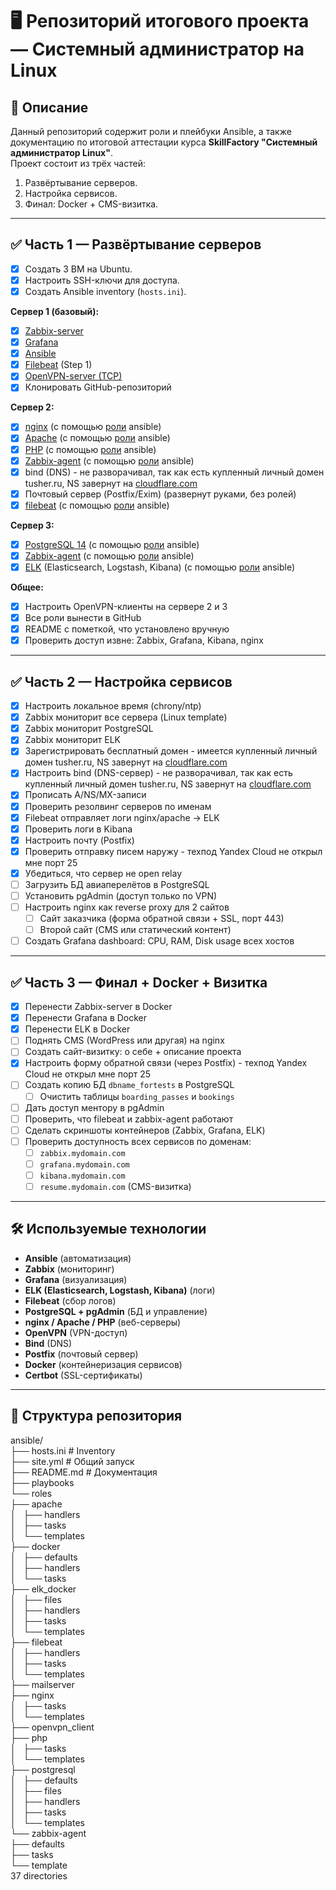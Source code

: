 # 🖥️ Репозиторий итогового проекта — Системный администратор на Linux

## 📌 Описание
Данный репозиторий содержит роли и плейбуки Ansible, а также документацию по итоговой аттестации курса **SkillFactory "Системный администратор Linux"**.  
Проект состоит из трёх частей:  
1. Развёртывание серверов.  
2. Настройка сервисов.  
3. Финал: Docker + CMS-визитка.  

---

## ✅ Часть 1 — Развёртывание серверов
- [x] Создать 3 ВМ на Ubuntu.  
- [x] Настроить SSH-ключи для доступа.  
- [x] Создать Ansible inventory (`hosts.ini`).  

**Сервер 1 (базовый):**  
- [x] [Zabbix-server](https://github.com/SyAdm/SFadmin_final_tsb/blob/main/part_1/server_1/Zabbix-server.md)  
- [x] [Grafana](https://github.com/SyAdm/SFadmin_final_tsb/blob/main/part_1/server_1/Grafana.md)  
- [x] [Ansible](https://docs.ansible.com/ansible/latest/installation_guide/intro_installation.html#pipx-install)
- [x] [Filebeat](https://www.elastic.co/docs/reference/beats/filebeat/filebeat-installation-configuration) (Step 1)
- [x] [OpenVPN-server (TCP)](https://www.cyberciti.biz/faq/howto-setup-openvpn-server-on-ubuntu-linux-14-04-or-16-04-lts/)  
- [x] Клонировать GitHub-репозиторий

**Сервер 2:**  
- [x] [nginx](ansible/playbooks/install_nginx.yml) (с помощью [роли](ansible/roles/nginx) ansible)
- [x] [Apache](ansible/playbooks/install_apache.yml) (с помощью [роли](ansible/roles/apache) ansible)
- [x] [PHP](ansible/playbooks/install_php.yml) (с помощью [роли](ansible/roles/php/tasks) ansible)
- [x] [Zabbix-agent](ansible/playbooks/install_zabbix_agent.yml) (с помощью [роли](ansible/roles/zabbix-agent) ansible)
- [x] bind (DNS) - не разворачивал, так как есть купленный личный домен tusher.ru, NS завернут на [cloudflare.com](https://dash.cloudflare.com/)
- [x] Почтовый сервер (Postfix/Exim) (развернут руками, без ролей)
- [x] [filebeat](ansible/playbooks/install_filebeat.yml) (с помощью [роли](ansible/roles/filebeat) ansible)

**Сервер 3:**  
- [x] [PostgreSQL 14](ansible/playbooks/install_postgresql_final.yml) (с помощью [роли](ansible/roles/postgresql) ansible)
- [x] [Zabbix-agent](ansible/playbooks/install_zabbix_agent.yml) (с помощью [роли](ansible/roles/zabbix-agent) ansible)
- [x] [ELK](ansible/playbooks/install_elk_docker_simple.yml) (Elasticsearch, Logstash, Kibana)  (с помощью [роли](ansible/roles/elk_docker) ansible)

**Общее:**  
- [x] Настроить OpenVPN-клиенты на сервере 2 и 3  
- [x] Все роли вынести в GitHub  
- [x] README с пометкой, что установлено вручную  
- [x] Проверить доступ извне: Zabbix, Grafana, Kibana, nginx  

---

## ✅ Часть 2 — Настройка сервисов
- [x] Настроить локальное время (chrony/ntp)  
- [x] Zabbix мониторит все сервера (Linux template)  
- [x] Zabbix мониторит PostgreSQL  
- [x] Zabbix мониторит ELK  
- [x] Зарегистрировать бесплатный домен - имеется купленный личный домен tusher.ru, NS завернут на [cloudflare.com](https://dash.cloudflare.com/)
- [x] Настроить bind (DNS-сервер) - не разворачивал, так как есть купленный личный домен tusher.ru, NS завернут на [cloudflare.com](https://dash.cloudflare.com/)
- [x] Прописать A/NS/MX-записи  
- [x] Проверить резолвинг серверов по именам  
- [x] Filebeat отправляет логи nginx/apache → ELK  
- [x] Проверить логи в Kibana  
- [x] Настроить почту (Postfix)  
- [x] Проверить отправку писем наружу - техпод Yandex Cloud не открыл мне порт 25
- [x] Убедиться, что сервер не open relay  
- [ ] Загрузить БД авиаперелётов в PostgreSQL  
- [ ] Установить pgAdmin (доступ только по VPN)  
- [ ] Настроить nginx как reverse proxy для 2 сайтов  
  - [ ] Сайт заказчика (форма обратной связи + SSL, порт 443)  
  - [ ] Второй сайт (CMS или статический контент)  
- [ ] Создать Grafana dashboard: CPU, RAM, Disk usage всех хостов  

---

## ✅ Часть 3 — Финал + Docker + Визитка
- [x] Перенести Zabbix-server в Docker  
- [x] Перенести Grafana в Docker  
- [x] Перенести ELK в Docker  
- [ ] Поднять CMS (WordPress или другая) на nginx  
- [ ] Создать сайт-визитку: о себе + описание проекта  
- [x] Настроить форму обратной связи (через Postfix) - техпод Yandex Cloud не открыл мне порт 25
- [ ] Создать копию БД `dbname_fortests` в PostgreSQL  
  - [ ] Очистить таблицы `boarding_passes` и `bookings`  
- [ ] Дать доступ ментору в pgAdmin  
- [ ] Проверить, что filebeat и zabbix-agent работают  
- [ ] Сделать скриншоты контейнеров (Zabbix, Grafana, ELK)  
- [ ] Проверить доступность всех сервисов по доменам:  
  - [ ] `zabbix.mydomain.com`  
  - [ ] `grafana.mydomain.com`  
  - [ ] `kibana.mydomain.com`  
  - [ ] `resume.mydomain.com` (CMS-визитка)  

---

## 🛠️ Используемые технологии
- **Ansible** (автоматизация)  
- **Zabbix** (мониторинг)  
- **Grafana** (визуализация)  
- **ELK (Elasticsearch, Logstash, Kibana)** (логи)  
- **Filebeat** (сбор логов)  
- **PostgreSQL + pgAdmin** (БД и управление)  
- **nginx / Apache / PHP** (веб-серверы)  
- **OpenVPN** (VPN-доступ)  
- **Bind** (DNS)  
- **Postfix** (почтовый сервер)  
- **Docker** (контейнеризация сервисов)  
- **Certbot** (SSL-сертификаты)  

---

## 📂 Структура репозитория

ansible/  
├── hosts.ini # Inventory  
├── site.yml # Общий запуск  
├── README.md # Документация  
├── playbooks  
└── roles  
    ├── apache  
    │   ├── handlers  
    │   ├── tasks  
    │   └── templates  
    ├── docker  
    │   ├── defaults  
    │   ├── handlers  
    │   └── tasks  
    ├── elk_docker  
    │   ├── files  
    │   ├── handlers  
    │   ├── tasks  
    │   └── templates  
    ├── filebeat  
    │   ├── handlers  
    │   ├── tasks  
    │   └── templates  
    ├── mailserver  
    ├── nginx  
    │   ├── tasks  
    │   └── templates  
    ├── openvpn_client  
    ├── php  
    │   ├── tasks  
    │   └── templates  
    ├── postgresql  
    │   ├── defaults  
    │   ├── files  
    │   ├── handlers  
    │   ├── tasks  
    │   └── templates  
    └── zabbix-agent  
        ├── defaults  
        ├── tasks  
        └── template  
37 directories
